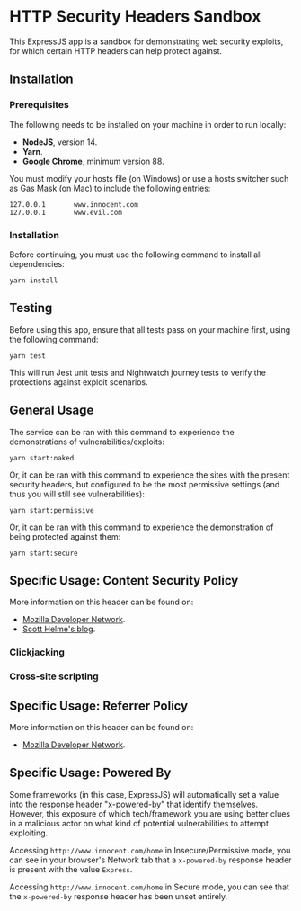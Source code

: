 # HTTP Security Headers Sandbox

This ExpressJS app is a sandbox for demonstrating web security exploits, for which certain HTTP headers can help protect against.

## Installation

### Prerequisites

The following needs to be installed on your machine in order to run locally:

* **NodeJS**, version 14.
* **Yarn**.
* **Google Chrome**, minimum version 88.

You must modify your hosts file (on Windows) or use a hosts switcher such as Gas Mask (on Mac) to
include the following entries:

```text
127.0.0.1		www.innocent.com
127.0.0.1		www.evil.com
```

### Installation

Before continuing, you must use the following command to install all dependencies:

`yarn install`

## Testing

Before using this app, ensure that all tests pass on your machine first, using the following command:

`yarn test`

This will run Jest unit tests and Nightwatch journey tests to verify the protections against exploit scenarios.

## General Usage

The service can be ran with this command to experience the demonstrations of vulnerabilities/exploits:

`yarn start:naked`

Or, it can be ran with this command to experience the sites with the present security headers, but configured to be
the most permissive settings (and thus you will still see vulnerabilities):

`yarn start:permissive`

Or, it can be ran with this command to experience the demonstration of being protected against them:

`yarn start:secure`

## Specific Usage: Content Security Policy

More information on this header can be found on:
* [Mozilla Developer Network](https://developer.mozilla.org/en-US/docs/Web/HTTP/CSP).
* [Scott Helme's blog](https://scotthelme.co.uk/tag/csp/).

### Clickjacking

### Cross-site scripting

## Specific Usage: Referrer Policy

More information on this header can be found on:
* [Mozilla Developer Network](https://developer.mozilla.org/en-US/docs/Web/HTTP/Headers/Referrer-Policy).

## Specific Usage: Powered By

Some frameworks (in this case, ExpressJS) will automatically set a value into the response header "x-powered-by" that
identify themselves. However, this exposure of which tech/framework you are using better clues in a malicious actor on
what kind of potential vulnerabilities to attempt exploiting.

Accessing `http://www.innocent.com/home` in Insecure/Permissive mode, you can see in your browser's Network tab that a
`x-powered-by` response header is present with the value `Express`.

Accessing `http://www.innocent.com/home` in Secure mode, you can see that the `x-powered-by` response header has been
unset entirely.